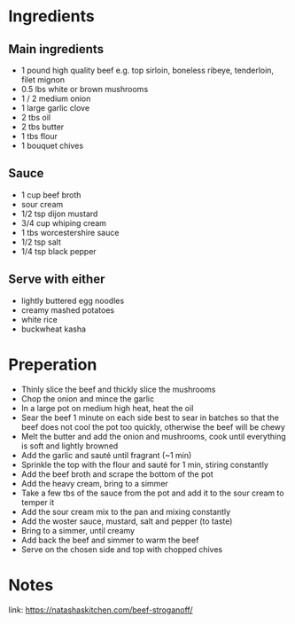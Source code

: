 # Ingredients

## Main ingredients
- 1 pound high quality beef
	e.g. top sirloin, boneless ribeye, tenderloin, filet mignon
- 0.5 lbs white or brown mushrooms
- 1 / 2 medium onion
- 1 large garlic clove
- 2 tbs oil
- 2 tbs butter
- 1 tbs flour
- 1 bouquet chives

## Sauce
- 1 cup beef broth
- sour cream
- 1/2 tsp dijon mustard
- 3/4 cup whiping cream
- 1 tbs worcestershire sauce
- 1/2 tsp salt
- 1/4 tsp black pepper

## Serve with either
- lightly buttered egg noodles
- creamy mashed potatoes
- white rice
- buckwheat kasha

# Preperation

- Thinly slice the beef and thickly slice the mushrooms
- Chop the onion and mince the garlic
- In a large pot on medium high heat, heat the oil
- Sear the beef 1 minute on each side
	best to sear in batches so that the beef does not cool
	the pot too quickly, otherwise the beef will be chewy
- Melt the butter and add the onion and mushrooms,
	cook until everything is soft and lightly browned
- Add the garlic and sauté until fragrant (~1 min)
- Sprinkle the top with the flour and sauté for 1 min,
	stiring constantly
- Add the beef broth and scrape the bottom of the pot
- Add the heavy cream, bring to a simmer
- Take a few tbs of the sauce from the pot and add it to
	the sour cream to temper it
- Add the sour cream mix to the pan and mixing constantly
- Add the woster sauce, mustard, salt and pepper (to taste)
- Bring to a simmer, until creamy
- Add back the beef and simmer to warm the beef
- Serve on the chosen side and top with chopped chives

# Notes

link: https://natashaskitchen.com/beef-stroganoff/

